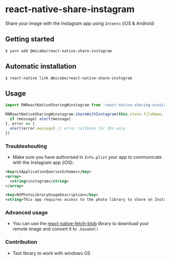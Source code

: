 # react-native-share-instagram
Share your image with the Instagram app using `Intents` (iOS & Android)

## Getting started

`$ yarn add @micabe/react-native-share-instagram`

## Automatic installation

`$ react-native link @micabe/react-native-share-instagram`


## Usage
```javascript
import RNReactNativeSharingWinstagram from 'react-native-sharing-winstagram';

RNReactNativeSharingWinstagram.shareWithInstagram(this.state.fileName, this.state.base64EncodedImageString, message => {
  if (message) alert(message)
}, error => {
  alert(error.message) // error callback for IOs only
})
```

### Troubleshouting

* Make sure you have authorised in `Info.plist` your app to communicate with the Instagram app (iOS):

```xml
<key>LSApplicationQueriesSchemes</key>
<array>
  <string>instagram</string>
</array>

<key>NSPhotoLibraryUsageDescription</key>
<string>This app requires access to the photo library to share on Instagram.</string>
```

### Advanced usage

* You can use the [react-native-fetch-blob](https://github.com/wkh237/react-native-fetch-blob) library to download your remote image and convert it to `.base64()`

### Contribution

* Test library to work with windows OS
